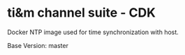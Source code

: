 # ti&m channel suite - CDK 

Docker NTP image used for time synchronization with host.

Base Version: master
